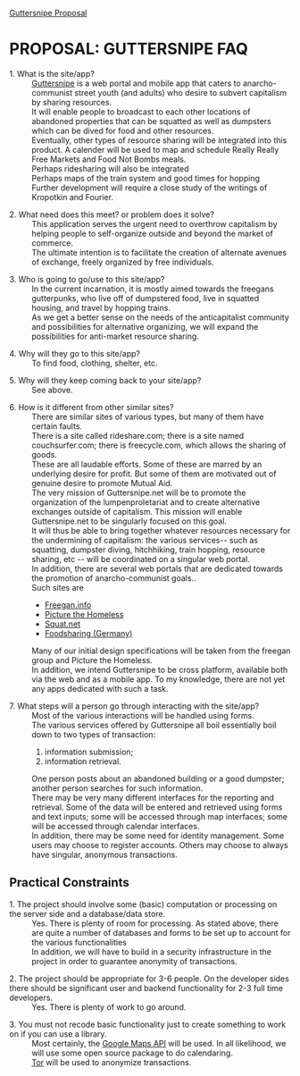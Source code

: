 [Guttersnipe Proposal ](http://gutter-snipe.eu1.frbit.net/CCNY-Proposal-guttersnipe/docs/Proposal/front.html)



<h1>PROPOSAL:  GUTTERSNIPE FAQ</h1>

<dl>
<dt>1. What is the site/app?</dt>
<dd><a href="http://www.guttersnipe.org"> Guttersnipe</a> is a web portal and mobile app that caters to anarcho-communist street youth (and adults) who desire to subvert capitalism by sharing resources.</dd>
<dd>It will enable people to broadcast to each other locations of abandoned properties that can be squatted as well as dumpsters which can be dived for food and other resources.</dd>
<dd>Eventually, other types of resource sharing will be integrated into this product.  A calender will be used to map and schedule Really Really Free Markets and Food Not Bombs meals.   </dd>
<dd>Perhaps ridesharing will also be integrated</dd>
<dd>Perhaps maps of the train system and good times for hopping</dd>
<dd>Further development will require a close study of the writings of Kropotkin and Fourier.<dd>
</dl>

<dl>
<dt>2. What need does this meet? or problem does it solve?</dt>
<dd>This application serves the urgent need to overthrow capitalism by helping people to self-organize outside and beyond the market of commerce.</dd>
<dd>The ultimate intention is to facilitate the creation of alternate avenues of exchange, freely organized by free individuals.</dd>
</dl>

<dl>
<dt>3. Who is going to go/use to this site/app?</dt>
<dd>In the current incarnation, it is mostly aimed towards the freegans gutterpunks, who live off of dumpstered food, live in squatted housing, and travel by hopping trains.</dd>
<dd>As we get a better sense on the needs of the anticapitalist community and possibilities for alternative organizing, we will expand the possibilities for anti-market resource sharing.</dd>
</dl>

<dl>
<dt>4. Why will they go to this site/app?</dt>
<dd>To find food, clothing, shelter, etc.  </dd>
</dl>

<dl>
<dt>5. Why will they keep coming back to your site/app?</dt>
<dd>See above.  </dd>
</dl>

<dl>
<dt>6. How is it different from other similar sites?</dt>
<dd>There are similar sites of various types, but many of them have certain faults.</dd>
<dd>There is a site called rideshare.com; there is a site named couchsurfer.com; there is freecycle.com, which allows the sharing of goods.</dd>
<dd> These are all laudable efforts.  Some of these are marred by an underlying desire for profit.  But some of them are motivated out of genuine desire to promote Mutual Aid.</dd>
<dd>The very mission of Guttersnipe.net will be to promote the organization of the lumpenproletariat and to create alternative exchanges outside of capitalism.  This mission will enable Guttersnipe.net to be singularly focused on this goal.  </dd>
<dd>It will thus be able to bring together whatever resources necessary for the undermining of capitalism:  the various services-- such as squatting, dumpster diving, hitchhiking, train hopping, resource sharing, etc  -- will be coordinated on a singular web portal.</dd>
<dd>In addition, there are several web portals that are dedicated towards the promotion of anarcho-communist goals..  </dd>
<dd> Such sites are 
  <ul>
    <li> <a href="http://www.freegan.info"> Freegan.info</a> </li>
    <li> <a href="http://picturethehomeless.org"> Picture the Homeless </a></li>
    <li> <a href="http://www.squat.net"> Squat.net</a> </li> 
    <li> <a href="http://foodsharing.de/"> Foodsharing (Germany) </a></li>
  </ul>
</dd>
<dd>
Many of our initial design specifications will be taken from the freegan group and Picture the Homeless.  </dd>
<dd>In addition, we intend Guttersnipe to be cross platform, available both via the web and as a mobile app.  To my knowledge, there are not yet any apps dedicated with such a task.  </dd>

<dl>
<dt>7. What steps will a person go through interacting with the site/app?</dt>
<dd>Most of the various interactions will be handled using forms.</dd>
<dd>The various services offered by Guttersnipe all boil essentially boil down to two types of transaction:  
<dd> <ol>
    <li>  information submission; </li>
    <li>  information retrieval.  </li>
    </ol>
</dd>
<dd> One person posts about an abandoned building or a good dumpster; another person searches for such information.  </dd>
<dd>There may be very many different interfaces for the reporting and retrieval.  Some of the data will be entered and retrieved using forms and text inputs; some will be accessed through map interfaces; some will be accessed through calendar interfaces.  </dd>
<dd>In addition, there may be some need for identity management.  Some users may choose to register accounts.  Others may choose to always have singular, anonymous transactions.</dd>
</dl>

<h2>Practical Constraints</h2>
<dl>
<dt>
1. The project should involve some (basic) computation or processing on the server
side and a database/data store.
</dt>
<dd>
Yes.  There is plenty of room for processing.
As stated above, there are quite a number of databases and forms to be set up to account for the various functionalities 
</dd>
<dd>
In addition, we will have to build in a security infrastructure in the project in order to guarantee anonymity of transactions.
</dd>
</dl>
<dl>
<dt>
2. The project should be appropriate for 3-6 people. On the developer sides there
should be significant user and backend functionality for 2-3 full time developers.</dt>
<dd>
Yes.  There is plenty of work to go around.
</dd>
</dl>
<dl>
<dt>
3. You must not recode basic functionality just to create something to work on if
you can use a library. 
</dt>
<dd>
Most certainly, the <a href="https://developers.google.com/maps/"> Google Maps API</a> will be used.  In all likelihood, we will use some open source package to do calendaring.
</dd>
<dd>
 <a href="https://www.torproject.org/"> Tor</a>  will be used to anonymize transactions.
</dd>
